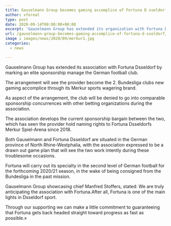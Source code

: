 ```yaml
---
title: Gauselmann Group becomes gaming accomplice of Fortuna D sseldorf
author: xforeal 
type: post
date: 2020-09-14T00:00:00+00:00
excerpt: 'Gauselmann Group has extended its organization with Fortuna Dsseldorf by marking a restrictive sponsorship manage the German football club '
url: /gauselmann-group-becomes-gaming-accomplice-of-fortuna-d-sseldorf/
image : images/news/2020/09/merkur1.jpg
categories:
  - news

---
```

Gauselmann Group has extended its association with Fortuna Dsseldorf by marking an elite sponsorship manage the German football club. 

The arrangement will see the provider become the 2. Bundesliga clubs new gaming accomplice through its Merkur sports wagering brand. 

As aspect of the arrangement, the club will be denied to go into comparable sponsorship concurrences with other betting organizations during the association. 

The association develops the current sponsorship bargain between the two, which has seen the provider hold naming rights to Fortuna Dsseldorfs Merkur Spiel-Arena since 2018. 

Both Gauselmann and Fortuna Dsseldorf are situated in the German province of North Rhine-Westphalia, with the association expressed to be a drawn out game plan that will see the two work intently during these troublesome occasions. 

Fortuna will carry out its specialty in the second level of German football for the forthcoming 2020/21 season, in the wake of being consigned from the Bundesliga in the past mission. 

Gauselmann Group showcasing chief Manfred Stoffers, stated: We are truly anticipating the association with Fortuna.After all, Fortuna is one of the main lights in Dsseldorf sport. 

Through our supporting we can make a little commitment to guaranteeing that Fortuna gets back headed straight toward progress as fast as possible.&#187;